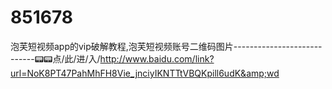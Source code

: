 # 851678
泡芙短视频app的vip破解教程,泡芙短视频账号二维码图片----------------------------📟📟点/此/进/入/http://www.baidu.com/link?url=NoK8PT47PahMhFH8Vie_jnciyIKNTTtVBQKpill6udK&amp;wd
